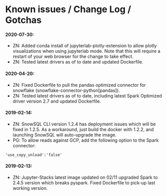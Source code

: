 # Known issues / Change Log / Gotchas

#### 2020-07-30:

- ZN: Added conda install of jupyterlab-plotly-extension to allow plotly visualizations when using jupyterlab mode. Note that this will require a restart of your web browser for the change to take effect.
- ZN: Tested latest drivers as of to date and updated Dockerfile.


#### 2020-04-20:

- ZN: Fixed Dockerfile to pull the pandas optimized connector for snowflake (snowflake-connector-python[pandas]).
- ZN: Tested latest drivers as of to date, including latest Spark Optimized driver version 2.7 and updated Dockerfile.

#### 2019-02-14:

- ZN: SnowSQL CLI version 1.2.4 has deployment issues which will be fixed in 1.2.5. As a workaround, just build the docker with 1.2.2, and launching SnowSQL will auto-upgrade the image.
- PG: To allow reads against GCP, add the following option to the Spark connector:
```
'use_copy_unload':'false'
```

#### 2019-02-13:

- ZN: Jupyter-Stacks latest image updated on 02/11 upgraded Spark to 2.4.5 version which breaks pyspark. Fixed Dockerfile to pick-up last working version.
